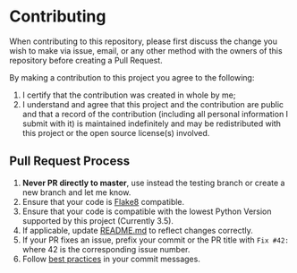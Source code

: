 # Contributing

When contributing to this repository, please first discuss the change you wish to make via issue, email, or any other method with the owners of this repository before creating a Pull Request.

By making a contribution to this project you agree to the following:

1. I certify that the contribution was created in whole by me;
2. I understand and agree that this project and the contribution are public and that a record of the contribution (including all personal information I submit with it) is maintained indefinitely and may be redistributed with this project or the open source license(s) involved.

## Pull Request Process

1. <b>Never PR directly to master</b>, use instead the testing branch or create a new branch and let me know.
2. Ensure that your code is [Flake8](https://flake8.pycqa.org/en/latest/) compatible.
3. Ensure that your code is compatible with the lowest Python Version supported by this project (Currently 3.5).
4. If applicable, update [README.md](https://github.com/calexandru2018/protonvpn-linux-gui/blob/master/README.md) to reflect changes correctly.
5. If your PR fixes an issue, prefix your commit or the PR title with `Fix #42:` where 42 is the corresponding issue number.
6. Follow [best practices](https://chris.beams.io/posts/git-commit/) in your commit messages.
